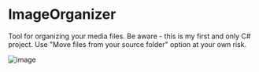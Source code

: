# ImageOrganizer

Tool for organizing your media files. Be aware - this is my first and only C# project. Use "Move files from your source folder" option at your own risk.

![image](https://user-images.githubusercontent.com/112814388/200192015-b9749cbe-cf6f-4b62-83b9-141ac57a3824.png)


